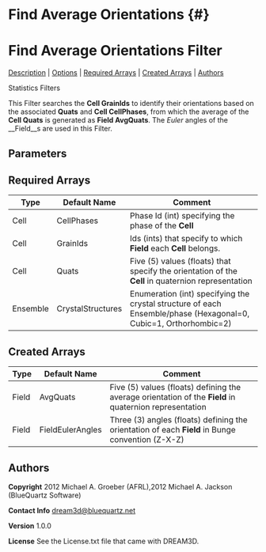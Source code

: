 Find Average Orientations {#}
======
<h1 class="pHeading1">Find Average Orientations Filter</h1>
<p class="pCellBody">
<a href="../StatisticsFilters/FindAvgOrientations.html#wp2">Description</a> | <a href="../StatisticsFilters/FindAvgOrientations.html#wp3">Options</a> | <a href="../StatisticsFilters/FindAvgOrientations.html#wp4">Required Arrays</a> | <a href="../StatisticsFilters/FindAvgOrientations.html#wp5">Created Arrays</a> | <a href="../StatisticsFilters/FindAvgOrientations.html#wp1">Authors</a> 


Statistics Filters


This Filter searches the __Cell GrainIds__ to identify their orientations based 
on the associated __Quats__ and __Cell CellPhases__, from which the average of 
the __Cell Quats__ is generated as __Field AvgQuats__. The _Euler_ angles 
of the __Field__s are used in this Filter.


## Parameters ##

## Required Arrays ##

| Type | Default Name | Comment |
|------|--------------|---------|
| Cell | CellPhases | Phase Id (int) specifying the phase of the **Cell** | Values should be present from experimental data or synthetic generation and cannot be determined by this filter. Not having these values will result in the filter to fail/not execute. |
| Cell | GrainIds | Ids (ints) that specify to which **Field** each **Cell** belongs. | Values should be present from segmentation of experimental data or synthetic generation and cannot be determined by this filter. Not having these values will result in the filter to fail/not execute. |
| Cell | Quats | Five (5) values (floats) that specify the orientation of the **Cell** in quaternion representation | Filter will calculate the quaternion for each **Cell** if it is not already calculated. |
| Ensemble | CrystalStructures | Enumeration (int) specifying the crystal structure of each Ensemble/phase (Hexagonal=0, Cubic=1, Orthorhombic=2) | Values should be present from experimental data or synthetic generation and cannot be determined by this filter. Not having these values will result in the filter to fail/not execute. |

## Created Arrays ##

| Type | Default Name | Comment |
|------|--------------|---------|
| Field | AvgQuats | Five (5) values (floats) defining the average orientation of the **Field** in quaternion representation |
| Field | FieldEulerAngles | Three (3) angles (floats) defining the orientation of each **Field** in Bunge convention (Z-X-Z) | The first value is a dummy value, so each **Field** has quat = {dummy, q1, q2, q3, q4} - where q1, q2, and q3 contain the axis information and q4 contains the angle information of the quaternion |

## Authors ##

**Copyright** 2012 Michael A. Groeber (AFRL),2012 Michael A. Jackson (BlueQuartz Software)

**Contact Info** dream3d@bluequartz.net

**Version** 1.0.0

**License**  See the License.txt file that came with DREAM3D.



